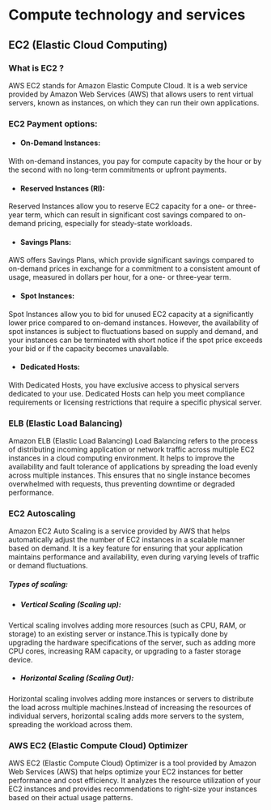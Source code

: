 # Compute technology and services

## EC2 (Elastic Cloud Computing)

### What is EC2 ?

AWS EC2 stands for Amazon Elastic Compute Cloud. It is a web service provided by Amazon Web Services (AWS) that allows users to rent virtual servers, known as instances, on which they can run their own applications.

### EC2 Payment options:

* #### On-Demand Instances:

With on-demand instances, you pay for compute capacity by the hour or by the second with no long-term commitments or upfront payments.

* #### Reserved Instances (RI):

Reserved Instances allow you to reserve EC2 capacity for a one- or three-year term, which can result in significant cost savings compared to on-demand pricing, especially for steady-state workloads.

* #### Savings Plans:

AWS offers Savings Plans, which provide significant savings compared to on-demand prices in exchange for a commitment to a consistent amount of usage, measured in dollars per hour, for a one- or three-year term.

* #### Spot Instances:

Spot Instances allow you to bid for unused EC2 capacity at a significantly lower price compared to on-demand instances. However, the availability of spot instances is subject to fluctuations based on supply and demand, and your instances can be terminated with short notice if the spot price exceeds your bid or if the capacity becomes unavailable.

* #### Dedicated Hosts:

With Dedicated Hosts, you have exclusive access to physical servers dedicated to your use. Dedicated Hosts can help you meet compliance requirements or licensing restrictions that require a specific physical server.

### ELB (Elastic Load Balancing)

Amazon ELB (Elastic Load Balancing) Load Balancing refers to the process of distributing incoming application or network traffic across multiple EC2 instances in a cloud computing environment. It helps to improve the availability and fault tolerance of applications by spreading the load evenly across multiple instances. This ensures that no single instance becomes overwhelmed with requests, thus preventing downtime or degraded performance.

### EC2 Autoscaling

Amazon EC2 Auto Scaling is a service provided by AWS that helps automatically adjust the number of EC2 instances in a scalable manner based on demand. It is a key feature for ensuring that your application maintains performance and availability, even during varying levels of traffic or demand fluctuations.

##### Types of scaling:

* ##### Vertical Scaling (Scaling up):

Vertical scaling involves adding more resources (such as CPU, RAM, or storage) to an existing server or instance.This is typically done by upgrading the hardware specifications of the server, such as adding more CPU cores, increasing RAM capacity, or upgrading to a faster storage device.

* ##### Horizontal Scaling (Scaling Out):

Horizontal scaling involves adding more instances or servers to distribute the load across multiple machines.Instead of increasing the resources of individual servers, horizontal scaling adds more servers to the system, spreading the workload across them.

### AWS EC2 (Elastic Compute Cloud) Optimizer

AWS EC2 (Elastic Compute Cloud) Optimizer is a tool provided by Amazon Web Services (AWS) that helps optimize your EC2 instances for better performance and cost efficiency. It analyzes the resource utilization of your EC2 instances and provides recommendations to right-size your instances based on their actual usage patterns.
